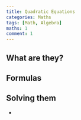 ```yaml
---
title: Quadratic Equations
categories: Maths
tags: [Math, Algebra]
maths: 1
comment: 1
---
```



## What are they?



## Formulas



## Solving them

-
 


